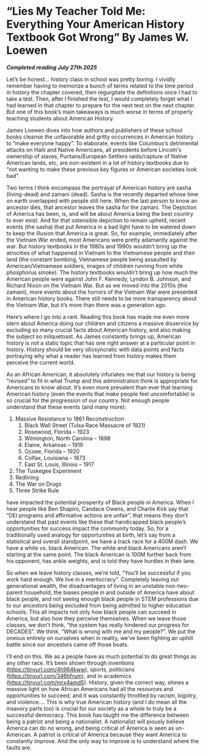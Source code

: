 # “Lies My Teacher Told Me: Everything Your American History Textbook Got Wrong” By James W. Loewen

***Completed reading July 27th 2025***

Let’s be honest… history class in school was pretty boring. I vividly remember having to memorize a bunch of terms related to the time period in history the chapter covered, then regurgitate the definitions once I had to take a test. Then, after I finished the test, I would completely forget what I had learned in that chapter to prepare for the next test on the next chapter. But one of this book’s main takeaways is much worse in terms of properly teaching students about American History.

James Loewen dives into how authors and publishers of these school books cleanse the unfavorable and gritty occurrences in American history to “make everyone happy”. To elaborate, events like Columbus’s detrimental attacks on Haiti and Native Americans, all presidents before Lincoln's ownership of slaves, Puritans/European Settlers raids/capture of Native American lands, etc, are non-existent in a lot of history textbooks due to “not wanting to make these previous key figures or American societies look bad”.

Two terms I think encompass the portrayal of American history are sasha (living-dead) and zamani (dead). Sasha is the recently departed whose time on earth overlapped with people still here. When the last person to know an ancestor dies, that ancestor leaves the sasha for the zamani. The Depiction of America has been, is, and will be about America being the best country to ever exist. And for that ostensible depiction to remain upheld, recent events (the sasha) that put America in a bad light have to be watered down to keep the illusion that America is great. So, for example, immediately after the Vietnam War ended, most Americans were pretty adamantly against the war. But history textbooks in the 1980s and 1990s wouldn’t bring up the atrocities of what happened in Vietnam to the Vietnamese people and their land (the constant bombing, Vietnamese people being assaulted by American/Vietnamese soldiers, images of children running from white phosphorus smoke). The history textbooks wouldn’t bring up how much the American people were against John F. Kennedy, Lyndon B. Johnson, and Richard Nixon on the Vietnam War. But as we moved into the 2010s (the zamani), more events about the horrors of the Vietnam War were presented in American history books. There still needs to be more transparency about the Vietnam War, but it’s more than there was a generation ago.

Here’s where I go into a rant. Reading this book has made me even more stern about America doing our children and citizens a massive disservice by excluding so many crucial facts about American history, and also making the subject so milquetoast. As James constantly brings up, American history is not a static topic that has one right answer at a particular point in history. History should be very idiosyncratic with data points and facts portraying why what a reader has learned from history makes them perceive the current world.

As an African American, it absolutely infuriates me that our history is being “revised” to fit in what Trump and this administration think is appropriate for Americans to know about. It’s even more prevalent than ever that learning American history (even the events that make people feel uncomfortable) is so crucial for the progression of our country. Not enough people understand that these events (and many more):
1. Massive Resistance to 1861 Reconstruction
    1. Black Wall Street (Tulsa Race Massacre of 1921)
    2. Rosewood, Florida – 1923
    3. Wilmington, North Carolina – 1898
    4. Elaine, Arkansas – 1919
    5. Ocoee, Florida – 1920
    6. Colfax, Louisiana – 1873
    7. East St. Louis, Illinois – 1917
2. The Tuskegee Experiment
3. Redlining
4. The War on Drugs
5. Three Strike Rule

have impacted the potential prosperity of Black people in America. When I hear people like Ben Shapiro, Candace Owens, and Charlie Kirk say that “DEI programs and affirmative actions are unfair”, that means they don’t understand that past events like these that handicapped black people’s opportunities for success impact the community today. So, for a traditionally used analogy for opportunities at birth, let’s say from a statistical and overall standpoint, we have a track race for a 400M dash. We have a white vs. black American. The white and black Americans aren’t starting at the same point. The black American is 100M further back from his opponent, has ankle weights, and is told they have hurdles in their lane.

So when we leave history classes, we’re told, “You’ll be successful if you work hard enough. We live in a meritocracy”. Completely leaving out generational wealth, the disadvantages of living in an unstable non-two-parent household, the biases people in and outside of America have about black people, and not seeing enough black people in STEM professions due to our ancestors being excluded from being admitted to higher education schools. This all impacts not only how black people can succeed in America, but also how they perceive themselves. When we leave those classes, we don’t think, “the system has really hindered our progress for DECADES”. We think, “What is wrong with me and my people?”. We put the oneous entirely on ourselves when in reality, we’ve been fighting an uphill battle since our ancestors came off those boats.

I’ll end on this. We as a people have as much potential to do great things as any other race. It’s been shown through inventions (https://tinyurl.com/4h964kww), sports, politicians (https://tinyurl.com/346hfrum), and in academics (https://tinyurl.com/mrx4amd5). History, given the correct way, shines a massive light on how African Americans had all the resources and opportunities to succeed, and it was constantly throttled by racism, bigotry, and violence…. This is why true American history (and I do mean all the insavory parts too) is crucial for our society as a whole to truly be a successful democracy. This book has taught me the difference between being a patriot and being a nationalist. A nationalist will piously believe America can do no wrong, and being critical of America is seen as un-American. A patriot is critical of America because they want America to constantly improve. And the only way to improve is to understand where the faults are.
